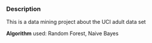 ### Description 
This is a data mining project about the UCI adult data set
 
**Algorithm** used: Random Forest, Naive Bayes 
